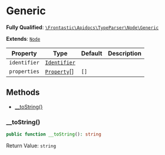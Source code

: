 #  Generic

**Fully Qualified**: [`\Frontastic\Apidocs\TypeParser\Node\Generic`](../../../../src/php/TypeParser/Node/Generic.php)

**Extends**: [`Node`](../Node.md)

Property|Type|Default|Description
--------|----|-------|-----------
`identifier`|[`Identifier`](Identifier.md)||
`properties`|[`Property`](Property.md)[]|`[]`|

## Methods

* [__toString()](#__tostring)

### __toString()

```php
public function __toString(): string
```

Return Value: `string`


